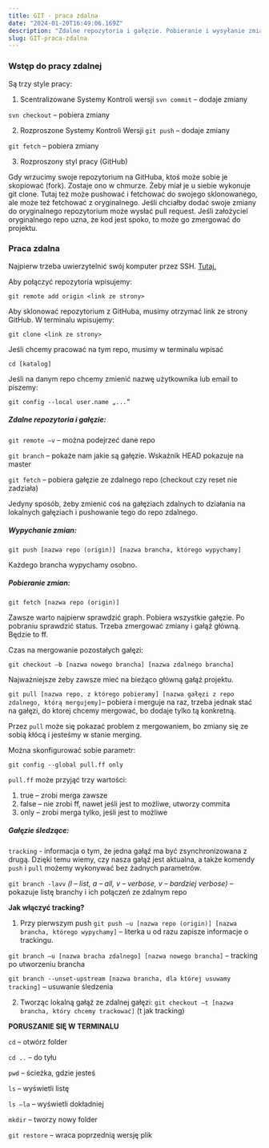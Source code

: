 ```yaml
---
title: GIT - praca zdalna
date: "2024-01-20T16:49:06.169Z"
description: "Zdalne repozytoria i gałęzie. Pobieranie i wysyłanie zmian, gałęzie śledzące."
slug: GIT-praca-zdalna
---
```


### Wstęp do pracy zdalnej

Są trzy style pracy:
1. Scentralizowane Systemy Kontroli wersji
`svn commit` – dodaje zmiany

`svn checkout` – pobiera zmiany

2. Rozproszone Systemy Kontroli Wersji
`git push` – dodaje zmiany

`git fetch` – pobiera zmiany

3. Rozproszony styl pracy (GitHub)

Gdy wrzucimy swoje repozytorium na GitHuba, ktoś może sobie je skopiować (fork). Zostaje ono w chmurze. Żeby miał je u siebie wykonuje git clone. Tutaj też może pushować i fetchować do swojego sklonowanego, ale może też fetchować z oryginalnego. Jeśli chciałby dodać swoje zmiany do oryginalnego repozytorium może wysłać pull request. Jeśli założyciel oryginalnego repo uzna, że kod jest spoko, to może go zmergować do projektu.

### Praca zdalna
Najpierw trzeba uwierzytelnić swój komputer przez SSH. [Tutaj.](https://docs.github.com/en/authentication/connecting-to-github-with-ssh/generating-a-new-ssh-key-and-adding-it-to-the-ssh-agent)

Aby połączyć repozytoria wpisujemy:

    git remote add origin <link ze strony>

Aby sklonować repozytorium z GitHuba, musimy otrzymać link ze strony GitHub. W terminalu wpisujemy:

    git clone <link ze strony>

Jeśli chcemy pracować na tym repo, musimy w terminalu wpisać

    cd [katalog]

Jeśli na danym repo chcemy zmienić nazwę użytkownika lub email to piszemy:

    git config --local user.name „...”

##### Zdalne repozytoria i gałęzie:
`git remote –v` – można podejrzeć dane repo

`git branch` – pokaże nam jakie są gałęzie. Wskaźnik HEAD pokazuje na master

`git fetch` – pobiera gałęzie ze zdalnego repo (checkout czy reset nie zadziała)

Jedyny sposób, żeby zmienić coś na gałęziach zdalnych to działania na lokalnych gałęziach i pushowanie tego do repo zdalnego.

##### Wypychanie zmian:

    git push [nazwa repo (origin)] [nazwa brancha, którego wypychamy]

Każdego brancha wypychamy osobno. 

##### Pobieranie zmian:

    git fetch [nazwa repo (origin)]
Zawsze warto najpierw sprawdzić graph. Pobiera wszystkie gałęzie. Po pobraniu sprawdzić status. Trzeba zmergować zmiany i gałąź główną. Będzie to ff.

Czas na mergowanie pozostałych gałęzi:

    git checkout –b [nazwa nowego brancha] [nazwa zdalnego brancha]
Najważniejsze żeby zawsze mieć na bieżąco główną gałąź projektu.

`git pull [nazwa repo, z którego pobieramy] [nazwa gałęzi z repo zdalnego, którą mergujemy]`– pobiera i merguje na raz, trzeba jednak stać na gałęzi, do ktorej chcemy mergować, bo dodaje tylko tą konkretną.

Przez `pull` może się pokazać problem z mergowaniem, bo zmiany się ze sobią kłócą i jesteśmy w stanie merging.

Można skonfigurować sobie parametr:

    git config --global pull.ff only
`pull.ff` może przyjąć trzy wartości:
1. true – zrobi merga zawsze
2. false – nie zrobi ff, nawet jeśli jest to możliwe, utworzy commita
3. only – zrobi merga tylko, jeśli jest to możliwe

##### Gałęzie śledzące:
`tracking` - informacja o tym, że jedna gałąź ma być zsynchronizowana z drugą. Dzięki temu wiemy, czy nasza gałąź jest aktualna, a także komendy `push` i `pull` możemy wykonywać bez żadnych parametrów.

`git branch -lavv` *(l – list, a – all, v – verbose, v – bardziej verbose)* – pokazuje listę branchy i ich połączeń ze zdalnym repo

**Jak włączyć tracking?**
1.  Przy pierwszym push
`git push –u [nazwa repo (origin)] [nazwa brancha, którego wypychamy]` – literka u od razu zapisze informacje o trackingu.

`git branch –u [nazwa bracha zdalnego] [nazwa nowego brancha]` – tracking po utworzeniu brancha

`git branch --unset-upstream [nazwa brancha, dla której usuwamy tracking]` – usuwanie śledzenia

2. Tworząc lokalną gałąź ze zdalnej gałęzi:
`git checkout –t [nazwa brancha, który chcemy trackować]` (t jak tracking)

**PORUSZANIE SIĘ W TERMINALU**

`cd` – otwórz folder

`cd ..` – do tyłu

`pwd` – ścieżka, gdzie jesteś

`ls` – wyświetli listę

`ls –la` – wyświetli dokładniej

`mkdir` – tworzy nowy folder

`git restore` – wraca poprzednią wersję plik